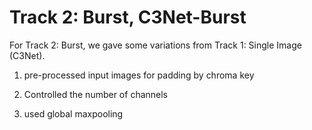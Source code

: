 # Track 2: Burst, C3Net-Burst
For Track 2: Burst, we gave some variations from Track 1: Single Image (C3Net).

1. pre-processed input images for padding by chroma key  

2. Controlled the number of channels

3. used global maxpooling
